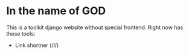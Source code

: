 # In the name of GOD
This is a toolkit django website without special frontend. Right now has these tools:
- Link shortner (/l/)
